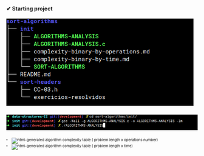 <div>
    <h4>✔ Starting project</h4>
    <img style="padding-bottom: 20px;" src="assets/images/img-01.png" alt="">
    <img src="assets/images/img-02.png" alt="">
    <br>
    <br>
</div>

<li style="font-size: 0.6rem"><img alt="html-generated algorithm complexity table ( problem length x operations number) " src="assets/docs/complexity-binary-by-operations.md"></img></li>
<li style="font-size: 0.6rem"><img alt="html-generated algorithm complexity table ( problem length x time) " src="assets/docs/complexity-binary-by-time.md"></img></li>
